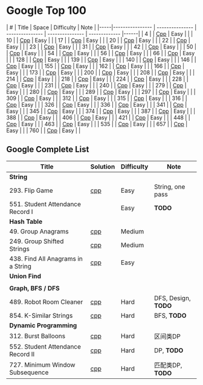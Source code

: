 # Google Top 100

|  #  | Title           | Space           | Difficulty    | Note | 
|-----|---------------- | --------------- | --------------- | --------------- | ------------- |------|
|  4  |  | [Cpp](./cpp/) | Easy |  |
|  10  |  | [Cpp](./cpp/) | Easy |  |
|  17  |  | [Cpp](./cpp/) | Easy |  |
|  20  |  | [Cpp](./cpp/) | Easy |  |
|  22  |  | [Cpp](./cpp/) | Easy |  |
|  23  |  | [Cpp](./cpp/) | Easy |  |
|  31  |  | [Cpp](./cpp/) | Easy |  |
|  42  |  | [Cpp](./cpp/) | Easy |  |
|  50  |  | [Cpp](./cpp/) | Easy |  |
|  54  |  | [Cpp](./cpp/) | Easy |  |
|  56  |  | [Cpp](./cpp/) | Easy |  |
|  66  |  | [Cpp](./cpp/) | Easy |  |
|  128  |  | [Cpp](./cpp/) | Easy |  |
|  139  |  | [Cpp](./cpp/) | Easy |  |
|  140  |  | [Cpp](./cpp/) | Easy |  |
|  146  |  | [Cpp](./cpp/) | Easy |  |
|  155  |  | [Cpp](./cpp/) | Easy |  |
|  162  |  | [Cpp](./cpp/) | Easy |  |
|  166  |  | [Cpp](./cpp/) | Easy |  |
|  173  |  | [Cpp](./cpp/) | Easy |  |
|  200  |  | [Cpp](./cpp/) | Easy |  |
|  208  |  | [Cpp](./cpp/) | Easy |  |
|  214  |  | [Cpp](./cpp/) | Easy |  |
|  218  |  | [Cpp](./cpp/) | Easy |  |
|  224  |  | [Cpp](./cpp/) | Easy |  |
|  228  |  | [Cpp](./cpp/) | Easy |  |
|  231  |  | [Cpp](./cpp/) | Easy |  |
|  240  |  | [Cpp](./cpp/) | Easy |  |
|  279  |  | [Cpp](./cpp/) | Easy |  |
|  280  |  | [Cpp](./cpp/) | Easy |  |
|  289  |  | [Cpp](./cpp/) | Easy |  |
|  297  |  | [Cpp](./cpp/) | Easy |  |
|  309  |  | [Cpp](./cpp/) | Easy |  |
|  312  |  | [Cpp](./cpp/) | Easy |  |
|  315  |  | [Cpp](./cpp/) | Easy |  |
|  316  |  | [Cpp](./cpp/) | Easy |  |
|  326  |  | [Cpp](./cpp/) | Easy |  |
|  336  |  | [Cpp](./cpp/) | Easy |  |
|  341  |  | [Cpp](./cpp/) | Easy |  |
|  345  |  | [Cpp](./cpp/) | Easy |  |
|  374  |  | [Cpp](./cpp/) | Easy |  |
|  387  |  | [Cpp](./cpp/) | Easy |  |
|  388  |  | [Cpp](./cpp/) | Easy |  |
|  406  |  | [Cpp](./cpp/) | Easy |  |
|  421  |  | [Cpp](./cpp/) | Easy |  |
|  448  |  | [Cpp](./cpp/) | Easy |  |
|  463  |  | [Cpp](./cpp/) | Easy |  |
|  535  |  | [Cpp](./cpp/) | Easy |  |
|  657  |  | [Cpp](./cpp/) | Easy |  |
|  760  |  | [Cpp](./cpp/) | Easy |  |

## Google Complete List

| Title | Solution | Difficulty | Note |
| ----- | -------- | ---------- | ---- |
| **String** |  |  |  |
| 293. Flip Game | [cpp](./cpp/293.cpp) | Easy | String, one pass |
| 551. Student Attendance Record I |  | Easy | **TODO** |
| **Hash Table** |  |  |  |
| 49. Group Anagrams | [cpp](./cpp/249.cpp) | Medium |  |
| 249. Group Shifted Strings | [cpp](./cpp/249.cpp) | Medium |  |
| 438. Find All Anagrams in a String | [cpp](./cpp/438.cpp) | Easy |  |
| **Union Find** |  |  |  |
|  |  |  |  |
| **Graph, BFS / DFS** |  |  |  |
| 489. Robot Room Cleaner | [cpp](./cpp/489.cpp) | Hard | DFS, Design, **TODO** |
| 854. K-Similar Strings | [cpp](./cpp/854.cpp) | Hard | BFS, **TODO** |
| **Dynamic Programming** |  |  |  |
| 312. Burst Balloons | [cpp](./cpp/312.cpp) | Hard | 区间类DP |
| 552. Student Attendance Record II | [cpp](./cpp/552.cpp) | Hard | DP, **TODO** |
| 727. Minimum Window Subsequence | [cpp](./cpp/727.cpp) | Hard | 匹配类DP, **TODO** |





